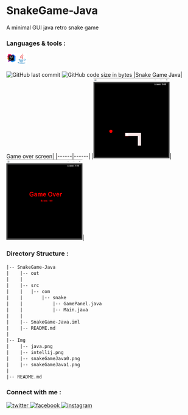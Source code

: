 # SnakeGame-Java
A minimal GUI java retro snake game
<br/>
### Languages & tools :
[<img align="left" alt="Intellij" width="26px" src="./Img/intellij.png">][java]
[<img align="left" alt="Java" width="28px" src="./Img/java.png">][java]
<br/><br/>

![GitHub last commit](https://img.shields.io/github/last-commit/AbhilashTUofficial/SnakeGame-Java?color=blue&label=Last%20Commit%3A&style=for-the-badge)
![GitHub code size in bytes](https://img.shields.io/github/languages/code-size/AbhilashTUofficial/SnakeGame-Java?label=Repo%20Size%3A&style=for-the-badge)
|Snake Game Java| Game over screen|
|------|------|
|<img src="./Img/snakeGameJava0.png" width="200">|<img src="./Img/snakeGameJava1.png" width="200">|

### Directory Structure :
    |-- SnakeGame-Java
    |    |-- out
    |    |
    |    |-- src
    |    |   |-- com
    |    |       |-- snake
    |    |           |-- GamePanel.java
    |    |           |-- Main.java
    |    |
    |    |-- SnakeGame-Java.iml
    |    |-- README.md
    |
    |-- Img
    |    |-- java.png
    |    |-- intellij.png
    |    |-- snakeGameJava0.png
    |    |-- snakeGameJava1.png
    |
    |-- README.md
### Connect with me :  
<a href="https://twitter.com/Abhilash_TU" target="_blank">
<img src=https://img.shields.io/badge/twitter-%2300acee.svg?&style=for-the-badge&logo=twitter&logoColor=white alt=twitter style="margin-bottom: 5px;" />
</a>
<a href="https://www.facebook.com/Abhilashtuofficial" target="_blank">
<img src=https://img.shields.io/badge/facebook-%232E87FB.svg?&style=for-the-badge&logo=facebook&logoColor=white alt=facebook style="margin-bottom: 5px;" />
</a>
<a href="https://www.instagram.com/abhilash_tu/" target="_blank">
<img src=https://img.shields.io/badge/instagram-%23000000.svg?&style=for-the-badge&logo=instagram&logoColor=white alt=instagram style="margin-bottom: 5px;" />
</a>  
<br/>

[website]: https://abhilashtuofficial.github.io/
[java]: https://github.com/AbhilashTUofficial/java-programming